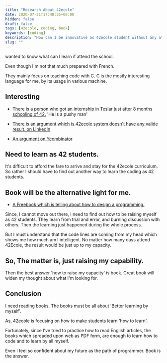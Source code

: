 ```yaml
---
title: "Research About 42ecole"
date: 2020-07-31T17:48:55+08:00
hidden: false
draft: false
tags: [42ecole, coding, book]
keywords: [coding]
description: "How can I be innovative as 42ecole student without any attending 42ecole?"
slug: ""
---
```


wanted to know what can I learn if attend the school.

Even though I'm not that much prepared with French.

They mainly focus on teaching code with C. C is the mostly interesting language for me, by its usage in various machine.


## Interesting

- [There is a person who got an internship in Teslar just after 8 months schooling of 42.](https://hackernoon.com/how-my-friend-got-an-internship-at-tesla-after-only-8-months-of-coding-6578c32f3e77) 'He is a pushy man'

- [There is an argument which is 42ecole system doesn't have any valide result, on LinkedIn](https://www.linkedin.com/pulse/why-school-42-might-face-issues-us-alexei-chemenda/)

- [An argument on Ycombinator](https://news.ycombinator.com/item?id=18269783)

## Need to learn as 42 students.

It's difficult to afford the fare to arrive and stay for the 42ecole curriculum. So rather I should have to find out another way to learn the coding as 42 students.

## Book will be the alternative light for me.

- [A Freebook which is telling about how to design a programming.](https://htdp.org/2018-01-06/Book/part_preface.html)

Since, I cannot move out there, I need to find out how to be raising myself as 42 students.
They learn from trial and error, and burning discussion with others.
Then the learning just happened during the whole process.

But I must understand that the code lines are coming from my head which shows me how much am I intelligent. 
No matter how many days attend 42Ecole, the result would be just up to my capacity.

## So, The matter is, just raising my capability.

Then the best answer 'how to raise my capacity' is book. Great book will widen my thought about what I'm looking for.


## Conclusion

I need reading books. The books must be all about 'Better learning by myself'.

As, 42ecole is focusing on how to make students learn 'how to learn'.

Fortunately, since I've tried to practice how to read English articles, the books which spreaded upon web as PDF form, are enough to learn how to code and to learn by all myself.

Even I feel so confident about my future as the path of programmer. Book is the answer.
